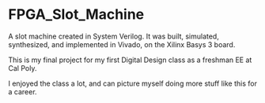 # FPGA_Slot_Machine
A slot machine created in System Verilog. It was built, simulated, synthesized, and implemented in Vivado, on the Xilinx Basys 3 board.

This is my final project for my first Digital Design class as a freshman EE at Cal Poly.

I enjoyed the class a lot, and can picture myself doing more stuff like this for a career.


